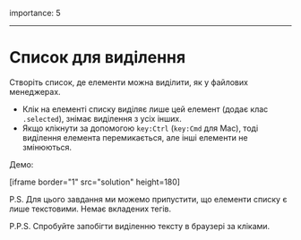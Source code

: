 importance: 5

---

# Список для виділення

Створіть список, де елементи можна виділити, як у файлових менеджерах.

- Клік на елементі списку виділяє лише цей елемент (додає клас `.selected`), знімає виділення з усіх інших.
- Якщо клікнути за допомогою `key:Ctrl` (`key:Cmd` для Mac), тоді виділення елемента перемикається, але інші елементи не змінюються.

Демо:

[iframe border="1" src="solution" height=180]

P.S. Для цього завдання ми можемо припустити, що елементи списку є лише текстовими. Немає вкладених тегів.

P.P.S. Спробуйте запобігти виділенню тексту в браузері за кліками.
